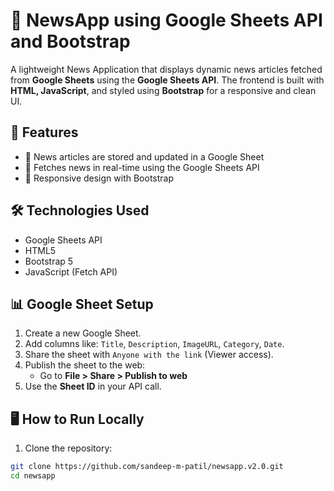 # 📰 NewsApp using Google Sheets API and Bootstrap

A lightweight News Application that displays dynamic news articles fetched from **Google Sheets** using the **Google Sheets API**. The frontend is built with **HTML, JavaScript**, and styled using **Bootstrap** for a responsive and clean UI.

## 🚀 Features

- 🧾 News articles are stored and updated in a Google Sheet
- 🔄 Fetches news in real-time using the Google Sheets API
- 🎨 Responsive design with Bootstrap

## 🛠️ Technologies Used

- Google Sheets API
- HTML5
- Bootstrap 5
- JavaScript (Fetch API)

## 📊 Google Sheet Setup

1. Create a new Google Sheet.
2. Add columns like: `Title`, `Description`, `ImageURL`, `Category`, `Date`.
3. Share the sheet with `Anyone with the link` (Viewer access).
4. Publish the sheet to the web:
   - Go to **File > Share > Publish to web**
5. Use the **Sheet ID** in your API call.


## 🖥️ How to Run Locally

1. Clone the repository:

```bash
git clone https://github.com/sandeep-m-patil/newsapp.v2.0.git
cd newsapp
```
